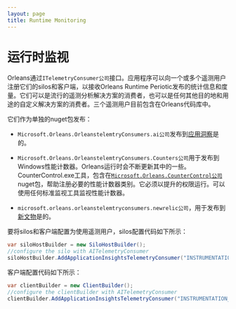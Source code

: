 ```yaml
---
layout: page
title: Runtime Monitoring
---
```


# 运行时监视

Orleans通过`ITelemetryConsumer公司`接口。应用程序可以向一个或多个遥测用户注册它们的silos和客户端，以接收Orleans Runtime Periotic发布的统计信息和度量。它们可以是流行的遥测分析解决方案的消费者，也可以是任何其他目的地和用途的自定义解决方案的消费者。三个遥测用户目前包含在Orleans代码库中。

它们作为单独的nuget包发布：

-   `Microsoft.Orleans.OrleanstelemtryConsumers.ai公司`发布到[应用洞察](https://azure.microsoft.com/en-us/services/application-insights/)是的。

-   `Microsoft.Orleans.OrleanstelemtryConsumers.Counters公司`用于发布到Windows性能计数器。Orleans运行时会不断更新其中的一些。CounterControl.exe工具，包含在[`Microsoft.Orleans.CounterControl公司`](https://www.nuget.org/packages/Microsoft.Orleans.CounterControl/)nuget包，帮助注册必要的性能计数器类别。它必须以提升的权限运行。可以使用任何标准监视工具监视性能计数器。

-   `microsoft.orleans.orleanstelemtryconsumers.newrelic公司`，用于发布到[新文物](https://newrelic.com/)是的。

要将silos和客户端配置为使用遥测用户，silos配置代码如下所示：

```c#
var siloHostBuilder = new SiloHostBuilder();
//configure the silo with AITelemetryConsumer
siloHostBuilder.AddApplicationInsightsTelemetryConsumer("INSTRUMENTATION_KEY");
```

客户端配置代码如下所示：

```c#
var clientBuilder = new ClientBuilder();
//configure the clientBuilder with AITelemetryConsumer
clientBuilder.AddApplicationInsightsTelemetryConsumer("INSTRUMENTATION_KEY");
```
